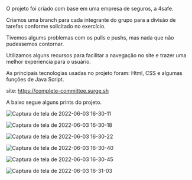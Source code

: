 O projeto foi criado com base em uma empresa de seguros, a 4safe.

Criamos uma branch para cada integrante do grupo para a divisão de tarefas conforme solicitado no exercício.

Tivemos algums problemas com os pulls e pushs, mas nada que não pudessemos contornar.

Utilizamos alguns recursos para facilitar a navegação no site e trazer uma melhor experiencia para o usuário.

As principais tecnologias usadas no projeto foram: Html, CSS e algumas funções de Java Script. 

site: https://complete-committee.surge.sh

A baixo segue alguns prints do projeto.

![Captura de tela de 2022-06-03 16-30-11](https://user-images.githubusercontent.com/102987283/171946553-b1218e0a-c2c0-48a2-bdeb-a5f54ba40859.png)

![Captura de tela de 2022-06-03 16-30-18](https://user-images.githubusercontent.com/102987283/171946710-f1ce6c3f-2a54-45fc-8fd5-acc4ce03ff11.png)

![Captura de tela de 2022-06-03 16-30-22](https://user-images.githubusercontent.com/102987283/171946736-52eedb81-dca0-440c-8a8f-42be960a746c.png)

![Captura de tela de 2022-06-03 16-30-40](https://user-images.githubusercontent.com/102987283/171946778-e0611c7d-0578-41f8-b1cc-6b876e002cce.png)

![Captura de tela de 2022-06-03 16-30-45](https://user-images.githubusercontent.com/102987283/171946831-30bc4955-762e-4089-ba7a-eb7f8f5352bf.png)

![Captura de tela de 2022-06-03 16-31-03](https://user-images.githubusercontent.com/102987283/171946903-b3015be1-114c-41e7-851e-422a4c7d7f91.png)
